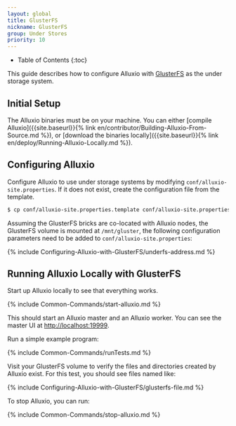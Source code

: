 ```yaml
---
layout: global
title: GlusterFS
nickname: GlusterFS
group: Under Stores
priority: 10
---
```


* Table of Contents
{:toc}

This guide describes how to configure Alluxio with [GlusterFS](http://www.gluster.org/) as the under
storage system.

## Initial Setup

The Alluxio binaries must be on your machine. You can either
[compile Alluxio]({{site.baseurl}}{% link en/contributor/Building-Alluxio-From-Source.md %}), or
[download the binaries locally]({{site.baseurl}}{% link en/deploy/Running-Alluxio-Locally.md %}).

## Configuring Alluxio

Configure Alluxio to use under storage systems by modifying
`conf/alluxio-site.properties`. If it does not exist, create the configuration file from the
template.

```bash
$ cp conf/alluxio-site.properties.template conf/alluxio-site.properties
```

Assuming the GlusterFS bricks are co-located with Alluxio nodes, the GlusterFS volume is mounted at
`/mnt/gluster`, the following configuration parameters need to be added to
`conf/alluxio-site.properties`:

{% include Configuring-Alluxio-with-GlusterFS/underfs-address.md %}

## Running Alluxio Locally with GlusterFS

Start up Alluxio locally to see that everything works.

{% include Common-Commands/start-alluxio.md %}

This should start an Alluxio master and an Alluxio worker. You can see the master UI at
[http://localhost:19999](http://localhost:19999).

Run a simple example program:

{% include Common-Commands/runTests.md %}

Visit your GlusterFS volume to verify the files and directories created
by Alluxio exist. For this test, you should see files named like:

{% include Configuring-Alluxio-with-GlusterFS/glusterfs-file.md %}

To stop Alluxio, you can run:

{% include Common-Commands/stop-alluxio.md %}
